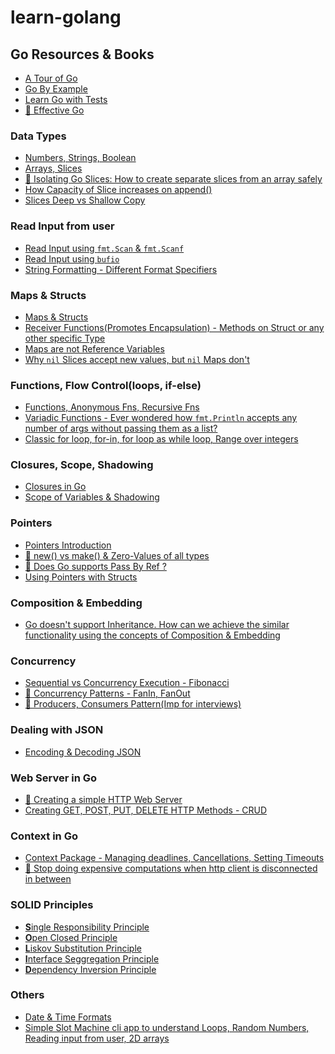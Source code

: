 # learn-golang

## Go Resources & Books

- [A Tour of Go][def8]
- [Go By Example][def9]
- [Learn Go with Tests][def10]
- [🌻 Effective Go][def11]

### Data Types

- [Numbers, Strings, Boolean][def3]
- [Arrays, Slices][def16]
- [🌻 Isolating Go Slices: How to create separate slices from an array safely][def26]
- [How Capacity of Slice increases on append()][def16]
- [Slices Deep vs Shallow Copy][def17]

### Read Input from user

- [Read Input using `fmt.Scan` & `fmt.Scanf`][def24]
- [Read Input using `bufio`][def24]
- [String Formatting - Different Format Specifiers][def24]

### Maps & Structs

- [Maps & Structs][def19]
- [Receiver Functions(Promotes Encapsulation) - Methods on Struct or any other specific Type][def29]
- [Maps are not Reference Variables][def18]
- [Why `nil` Slices accept new values, but `nil` Maps don't][def25]

### Functions, Flow Control(loops, if-else)

- [Functions, Anonymous Fns, Recursive Fns][def2]
- [Variadic Functions - Ever wondered how `fmt.Println` accepts any number of args without passing them as a list?][def22]
- [Classic for loop, for-in, for loop as while loop, Range over integers][def15]

### Closures, Scope, Shadowing

- [Closures in Go][def]
- [Scope of Variables & Shadowing][def23]

### Pointers

- [Pointers Introduction][def12]
- [🌻 new() vs make() & Zero-Values of all types][def20]
- [🌻 Does Go supports Pass By Ref ?][def14]
- [Using Pointers with Structs][def13]

### Composition & Embedding

- [Go doesn't support Inheritance. How can we achieve the similar functionality using the concepts of Composition & Embedding][def21]

### Concurrency

- [Sequential vs Concurrency Execution - Fibonacci][def4]
- [🌻 Concurrency Patterns - FanIn, FanOut][def30]
- [🌻 Producers, Consumers Pattern(Imp for interviews)][def31]

### Dealing with JSON

- [Encoding & Decoding JSON][def5]

### Web Server in Go

- [🌻 Creating a simple HTTP Web Server][def6]
- [Creating GET, POST, PUT, DELETE HTTP Methods - CRUD][def7]

### Context in Go

- [Context Package - Managing deadlines, Cancellations, Setting Timeouts][def32]
- [🌻 Stop doing expensive computations when http client is disconnected in between][def33]

### SOLID Principles

- [**S**ingle Responsibility Principle](SOLID-Principles)
- [**O**pen Closed Principle](SOLID-Principles)
- [**L**iskov Substitution Principle](SOLID-Principles)
- [**I**nterface Seggregation Principle](SOLID-Principles)
- [**D**ependency Inversion Principle](SOLID-Principles)

### Others

- [Date & Time Formats][def27]
- [Simple Slot Machine cli app to understand Loops, Random Numbers, Reading input from user, 2D arrays][def28]

[def]: basics/03Closures
[def2]: basics/01FunctionsAndFlowControl/functions.go
[def3]: basics/00DataTypes/datatypes.go
[def4]: basics/10Concurrency/04ConcurrencyParallelism/con_vs_parallel.go
[def5]: advanced/00-json/json.go
[def6]: advanced/01-simple-web-server/web_server.go
[def7]: advanced/02-go-mux-pro
[def8]: https://go.dev/tour/welcome/1
[def9]: https://gobyexample.com
[def10]: https://quii.gitbook.io/learn-go-with-tests
[def11]: https://go.dev/doc/effective_go
[def12]: basics/08Pointers/pointers.go
[def13]: basics/08Pointers/pointers_with_struct.go
[def14]: basics/08Pointers/pass_by_val_vs_ref.go
[def15]: basics/01FunctionsAndFlowControl/flow_control.go
[def16]: basics/04ArraysAndSlices/arrays_slices.go
[def17]: basics/04ArraysAndSlices/slices_deep_copy_shallow_copy.go
[def18]: basics/05StructsAndMaps/maps_are_not_ref_variables.go
[def19]: basics/05StructsAndMaps/structs_maps.go
[def20]: basics/08Pointers/new_vs_make.go
[def21]: basics/09Composition&Embedding/README.md
[def22]: basics/01FunctionsAndFlowControl/variadic_functions.go
[def23]: basics/03Closures/scope.go
[def24]: basics/00DataTypes/read_input.go
[def25]: basics/05StructsAndMaps/README.md
[def26]: basics/04ArraysAndSlices/README.md
[def27]: advanced/04-time/main.go
[def28]: advanced/09-simple-slot-machine
[def29]: basics/05StructsAndMaps/receiver_functions.go
[def30]: basics/10Concurrency/05ConcurrencyPatterns
[def31]: basics/10Concurrency/06ProducerConsumerPatterns
[def32]: basics/12Context/
[def33]: basics/12Context/context_http_usecase.go
